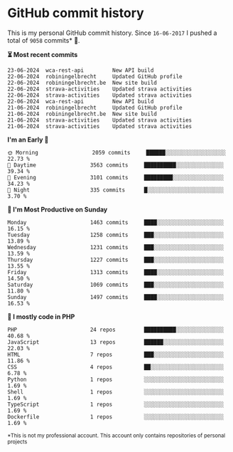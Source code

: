 # GitHub commit history
This is my personal GitHub commit history. Since <!--START_SECTION:first-commit-date-->`16-06-2017`<!--END_SECTION:first-commit-date--> I pushed a total of <!--START_SECTION:total-commit-count-->`9058`<!--END_SECTION:total-commit-count--> commits* 🎉.

<!--START_SECTION:most-recent-commits-->
**⏳ Most recent commits**
                                        
```text
23-06-2024  wca-rest-api         New API build
22-06-2024  robiningelbrecht     Updated GitHub profile
22-06-2024  robiningelbrecht.be  New site build
22-06-2024  strava-activities    Updated strava activities
22-06-2024  strava-activities    Updated strava activities
22-06-2024  wca-rest-api         New API build
21-06-2024  robiningelbrecht     Updated GitHub profile
21-06-2024  robiningelbrecht.be  New site build
21-06-2024  strava-activities    Updated strava activities
21-06-2024  strava-activities    Updated strava activities
```
<!--END_SECTION:most-recent-commits-->  

<!--START_SECTION:commits-per-day-time-->
**I&#039;m an Early 🐤**

```text
🌞 Morning                 2059 commits     ██████░░░░░░░░░░░░░░░░░░░   22.73 %
🌆 Daytime                 3563 commits     ██████████░░░░░░░░░░░░░░░   39.34 %
🌃 Evening                 3101 commits     █████████░░░░░░░░░░░░░░░░   34.23 %
🌙 Night                   335 commits      █░░░░░░░░░░░░░░░░░░░░░░░░   3.70 %
```
<!--END_SECTION:commits-per-day-time-->  

<!--START_SECTION:commits-per-weekday-->
**📅 I&#039;m Most Productive on Sunday**

```text
Monday                    1463 commits     ████░░░░░░░░░░░░░░░░░░░░░   16.15 %
Tuesday                   1258 commits     ███░░░░░░░░░░░░░░░░░░░░░░   13.89 %
Wednesday                 1231 commits     ███░░░░░░░░░░░░░░░░░░░░░░   13.59 %
Thursday                  1227 commits     ███░░░░░░░░░░░░░░░░░░░░░░   13.55 %
Friday                    1313 commits     ████░░░░░░░░░░░░░░░░░░░░░   14.50 %
Saturday                  1069 commits     ███░░░░░░░░░░░░░░░░░░░░░░   11.80 %
Sunday                    1497 commits     ████░░░░░░░░░░░░░░░░░░░░░   16.53 %
```
<!--END_SECTION:commits-per-weekday-->  

<!--START_SECTION:repos-per-language-->
**💬 I mostly code in PHP**

```text
PHP                       24 repos         ██████████░░░░░░░░░░░░░░░   40.68 %
JavaScript                13 repos         ██████░░░░░░░░░░░░░░░░░░░   22.03 %
HTML                      7 repos          ███░░░░░░░░░░░░░░░░░░░░░░   11.86 %
CSS                       4 repos          ██░░░░░░░░░░░░░░░░░░░░░░░   6.78 %
Python                    1 repos          ░░░░░░░░░░░░░░░░░░░░░░░░░   1.69 %
Shell                     1 repos          ░░░░░░░░░░░░░░░░░░░░░░░░░   1.69 %
TypeScript                1 repos          ░░░░░░░░░░░░░░░░░░░░░░░░░   1.69 %
Dockerfile                1 repos          ░░░░░░░░░░░░░░░░░░░░░░░░░   1.69 %
```
<!--END_SECTION:repos-per-language-->  

<sub>*This is not my professional account. This account only contains repositories of personal projects</sub>
